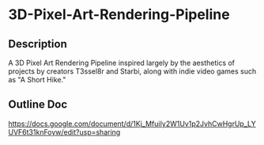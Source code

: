 # 3D-Pixel-Art-Rendering-Pipeline
## Description
A 3D Pixel Art Rendering Pipeline inspired largely by the aesthetics of projects by creators T3ssel8r and Starbi, along with indie video games such as "A Short Hike."

## Outline Doc
https://docs.google.com/document/d/1Kj_MfuiIy2W1Uv1p2JvhCwHgrUp_LYUVF6t31knFoyw/edit?usp=sharing
